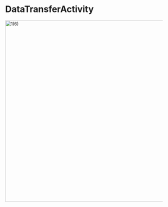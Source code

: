 # DataTransferActivity
<img width="579" alt="1(6)" src="https://user-images.githubusercontent.com/123885099/234761038-f7f5173e-51b4-4f54-95b1-e9a40c00b70b.png">
